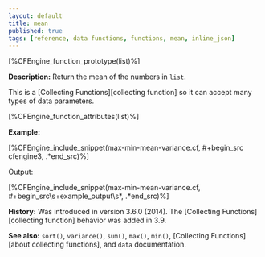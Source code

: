 ```yaml
---
layout: default
title: mean
published: true
tags: [reference, data functions, functions, mean, inline_json]
---
```


[%CFEngine_function_prototype(list)%]

**Description:** Return the mean of the numbers in `list`.

This is a [Collecting Functions][collecting function] so it can accept many types of data parameters.

[%CFEngine_function_attributes(list)%]

**Example:**

[%CFEngine_include_snippet(max-min-mean-variance.cf, #\+begin_src cfengine3, .*end_src)%]

Output:

[%CFEngine_include_snippet(max-min-mean-variance.cf, #\+begin_src\s+example_output\s*, .*end_src)%]

**History:** Was introduced in version 3.6.0 (2014). The [Collecting Functions][collecting function] behavior was added in 3.9.

**See also:** `sort()`, `variance()`, `sum()`, `max()`, `min()`, [Collecting Functions][about collecting functions], and `data` documentation.
